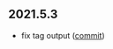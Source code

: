## 2021.5.3
- fix tag output ([commit](https://github.com/tudorrrrrr/push-to-changelog/commit/aab4941b37ed35843f5822f4c6a4b40bdc4e9e5f))

